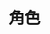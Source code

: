 ---
layout: docwithnav-pe
assignees:
- vparomskiy
title: 角色
description: GridLinks RBAC
redirect_to: "/docs/user-guide/rbac#roles"
---
